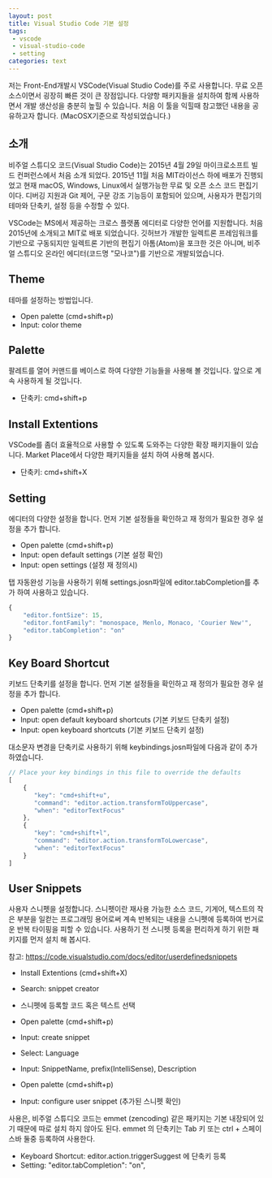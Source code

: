 ```yaml
---
layout: post
title: Visual Studio Code 기본 설정
tags:
 - vscode
 - visual-studio-code
 - setting
categories: text
---
```


저는 Front-End개발시 VSCode(Visual Studio Code)를 주로 사용합니다. 무료 오픈소스이면서 굉장히 빠른 것이 큰 장점입니다. 다양항 패키지들을 설치하여 함께 사용하면서 개발 생산성을 충분히 높힐 수 있습니다. 처음 이 툴을 익힐때 참고했던 내용을 공유하고자 합니다. (MacOSX기준으로 작성되었습니다.)


## 소개 
비주얼 스튜디오 코드(Visual Studio Code)는 2015년 4월 29일 마이크로소프트 빌드 컨퍼런스에서 처음 소개 되었다. 2015년 11월 처음 MIT라이선스 하에 배포가 진행되었고 현재 macOS, Windows, Linux에서 실행가능한 무료 및 오픈 소스 코드 편집기이다. 디버깅 지원과 Git 제어, 구문 강조 기능등이 포함되어 있으며, 사용자가 편집기의 테마와 단축키, 설정 등을 수정할 수 있다.  
 
VSCode는 MS에서 제공하는 크로스 플랫폼 에디터로 다양한 언어를 지원합니다. 처음 2015년에 소개되고 MIT로 배포 되었습니다. 깃허브가 개발한 일렉트론 프레임워크를 기반으로 구동되지만 일렉트론 기반의 편집기 아톰(Atom)을 포크한 것은 아니며, 비주얼 스튜디오 온라인 에디터(코드명 "모나코")를 기반으로 개발되었습니다.


## Theme
테마를 설정하는 방법입니다.

- Open palette (cmd+shift+p)
- Input: color theme

## Palette
팔레트를 열어 커맨드를 베이스로 하여 다양한 기능들을 사용해 볼 것입니다. 앞으로 계속 사용하게 될 것입니다.

- 단축키: cmd+shift+p

## Install Extentions
VSCode를 좀더 효율적으로 사용할 수 있도록 도와주는 다양한 확장 패키지들이 있습니다. Market Place에서 다양한 패키지들을 설치 하여 사용해 봅시다.

- 단축키: cmd+shift+X

## Setting
에디터의 다양한 설정을 합니다. 먼저 기본 설정들을 확인하고 재 정의가 필요한 경우 설정을 추가 합니다. 

- Open palette (cmd+shift+p)
- Input: open default settings (기본 설정 확인)
- Input: open settings (설정 재 정의시)

탭 자동완성 기능을 사용하기 위해 settings.josn파일에 editor.tabCompletion를 추가 하여 사용하고 있습니다.

```js
{
    "editor.fontSize": 15,
    "editor.fontFamily": "monospace, Menlo, Monaco, 'Courier New'",
    "editor.tabCompletion": "on"
}
```

## Key Board Shortcut
키보드 단축키를 설정을 합니다. 먼저 기본 설정들을 확인하고 재 정의가 필요한 경우 설정을 추가 합니다. 

- Open palette (cmd+shift+p)
- Input: open default keyboard shortcuts (기본 키보드 단축키 설정)
- Input: open keyboard shortcuts (기본 키보드 단축키 설정)

대소문자 변경을 단축키로 사용하기 위해 keybindings.josn파일에 다음과 같이 추가 하였습니다.

```js
// Place your key bindings in this file to override the defaults
[
    {
       "key": "cmd+shift+u",
       "command": "editor.action.transformToUppercase",
       "when": "editorTextFocus"
    },
    {
       "key": "cmd+shift+l",
       "command": "editor.action.transformToLowercase",
       "when": "editorTextFocus"
    }
]
```


## User Snippets
사용자 스니펫을 설정합니다. 스니펫이란 재사용 가능한 소스 코드, 기게어, 텍스트의 작은 부분을 일컫는 프로그래밍 용어로써 계속 반복되는 내용을 스니펫에 등록하여 번거로운 반복 타이핑을 피할 수 있습니다. 사용하기 전 스니펫 등록을 편리하게 하기 위한 패키지를 먼저 설치 해 봅시다.

참고: https://code.visualstudio.com/docs/editor/userdefinedsnippets

- Install Extentions (cmd+shift+X)
- Search: snippet creator

- 스니펫에 등록할 코드 혹은 텍스트 선택
- Open palette (cmd+shift+p)
- Input: create snippet
- Select: Language
- Input: SnippetName, prefix(IntelliSense), Description

- Open palette (cmd+shift+p)
- Input: configure user snippet (추가된 스니펫 확인)


사용은, 비주얼 스튜디오 코드는 emmet (zencoding) 같은 패키지는 기본 내장되어 있기 때문에 따로 설치 하지 않아도 된다. emmet 의 단축키는 Tab 키 또는 ctrl + 스페이스바 둘중 등록하여 사용한다.

- Keyboard Shortcut: editor.action.triggerSuggest 에 단축키 등록
- Setting: "editor.tabCompletion": "on",

